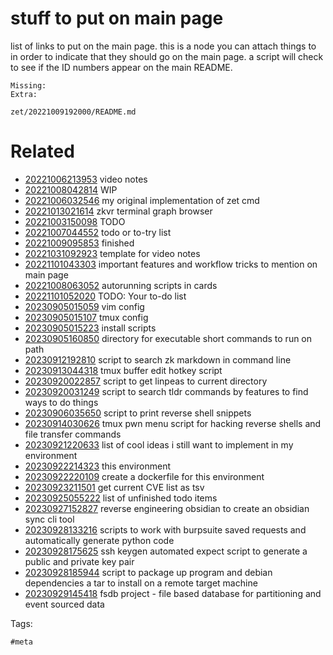 # stuff to put on main page

list of links to put on the main page.
this is a node you can attach things to in order to indicate that they should go on the main page.
a script will check to see if the ID numbers appear on the main README.

```
Missing:
Extra:
```

` zet/20221009192000/README.md `

# Related

- [20221006213953](/zet/20221006213953/README.md) video notes
- [20221008042814](/zet/20221008042814/README.md) WIP
- [20221006032546](/zet/20221006032546/README.md) my original implementation of zet cmd
- [20221013021614](/zet/20221013021614/README.md) zkvr terminal graph browser
- [20221003150098](/zet/20221003150098/README.md) TODO
- [20221007044552](/zet/20221007044552/README.md) todo or to-try list
- [20221009095853](/zet/20221009095853/README.md) finished
- [20221031092923](/zet/20221031092923/README.md) template for video notes
- [20221101043303](/zet/20221101043303/README.md) important features and workflow tricks to mention on main page
- [20221008063052](/zet/20221008063052/README.md) autorunning scripts in cards
- [20221101052020](/zet/20221101052020/README.md) TODO: Your to-do list
- [20230905015059](/zet/20230905015059/README.md) vim config
- [20230905015107](/zet/20230905015107/README.md) tmux config
- [20230905015223](/zet/20230905015223/README.md) install scripts
- [20230905160850](/zet/20230905160850/README.md) directory for executable short commands to run on path
- [20230912192810](/zet/20230912192810/README.md) script to search zk markdown in command line
- [20230913044318](/zet/20230913044318/README.md) tmux buffer edit hotkey script
- [20230920022857](/zet/20230920022857/README.md) script to get linpeas to current directory
- [20230920031249](/zet/20230920031249/README.md) script to search tldr commands by features to find ways to do things
- [20230906035650](/zet/20230906035650/README.md) script to print reverse shell snippets
- [20230914030626](/zet/20230914030626/README.md) tmux pwn menu script for hacking reverse shells and file transfer commands
- [20230921220633](/zet/20230921220633/README.md) list of cool ideas i still want to implement in my environment
- [20230922214323](/zet/20230922214323/README.md) this environment
- [20230922220109](/zet/20230922220109/README.md) create a dockerfile for this environment
- [20230923211501](/zet/20230923211501/README.md) get current CVE list as tsv
- [20230925055222](/zet/20230925055222/README.md) list of unfinished todo items
- [20230927152827](/zet/20230927152827/README.md) reverse engineering obsidian to create an obsidian sync cli tool
- [20230928133216](/zet/20230928133216/README.md) scripts to work with burpsuite saved requests and automatically generate python code
- [20230928175625](/zet/20230928175625/README.md) ssh keygen automated expect script to generate a public and private key pair
- [20230928185944](/zet/20230928185944/README.md) script to package up program and debian dependencies a tar to install on a remote target machine
- [20230929145418](/zet/20230929145418/README.md) fsdb project - file based database for partitioning and event sourced data

Tags:

    #meta
